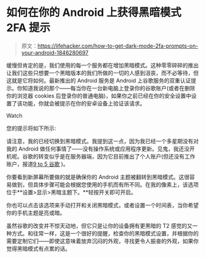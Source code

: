 # 如何在你的 Android 上获得黑暗模式 2FA 提示

> 原文：<https://lifehacker.com/how-to-get-dark-mode-2fa-prompts-on-your-android-1846280697>

缓慢但肯定的是，我们使用的每一个服务都在增加黑暗模式。这种零零碎碎的推出让我们这些只想要一个黑暗版本的我们所做的一切的人感到沮丧，而不必等待，但这就是它将如何。最新推出的 Android 服务是 Android 上谷歌服务的双重认证提示。你知道我说的那个——每当你在一台新电脑上登录你的谷歌账户(或者在删除你的浏览器 cookies 后登录你的普通电脑)，如果你之前已经在你的安全设置中设置了该功能，你就会被提示在你的安卓设备上验证该请求。

Watch

您的提示将如下所示:

请注意，我的已经切换到黑暗模式。我提到这一点，因为我已经一个多星期没有对我的 Android 做任何事情了——没有操作系统或应用程序更新。见鬼，我还没开机呢。谷歌的转变似乎是在服务器端，因为它目前推出了个人账户(但还没有工作账户，报道[9 to 5 谷歌](https://9to5google.com/2021/02/11/google-prompt-dark-theme/) )。

你要看到新屏幕所要做的就是确保你的 Android 主题被翻转到黑暗模式。这很容易做到，但具体步骤可能会根据您使用的手机而有所不同。在我的像素上，该选项位于**设置>显示>黑暗主题下。**轻按开关即可开启。

你也可以点击该选项来手动打开和关闭黑暗模式，或者设置一个时间表，当你希望你的手机主题是亮或暗。

虽然谷歌的改变并不惊天动地，但它只是让你的设备拥有更黑暗的 T2 感觉的又一种方式。和往常一样，这是一个很好的提醒，检查你的黑暗模式设置，并根据你的需要定制它们——即使这意味着放弃沉闷的外观，寻找更令人振奋的外观，如果你觉得黑暗模式有点累的话。